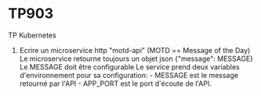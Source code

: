 # TP903
TP Kubernetes

1. Ecrire un microservice http "motd-api" (MOTD == Message of the Day)
  Le microservice retourne toujours un objet json {"message": MESSAGE}
  Le MESSAGE doit être configurable
  Le service prend deux variables d'environnement pour sa configuration: - MESSAGE est le message retourné par l'API - APP_PORT est le port d'écoute de l'API.
